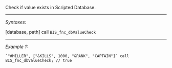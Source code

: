 Check if value exists in Scripted Database.


---
*Syntaxes:*

[database, path] call `BIS_fnc_dbValueCheck`

---
*Example 1:*

```sqf
`"#MILLER", ["&KILLS", 1000, "&RANK", "CAPTAIN"]` call BIS_fnc_dbValueCheck; // true
```